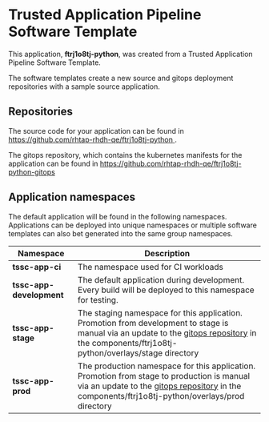 # Trusted Application Pipeline Software Template

This application, **ftrj1o8tj-python**, was created from a Trusted Application Pipeline Software Template.

The software templates create a new source and gitops deployment repositories with a sample source application. 

## Repositories

The source code for your application can be found in [https://github.com/rhtap-rhdh-qe/ftrj1o8tj-python ](https://github.com/rhtap-rhdh-qe/ftrj1o8tj-python ).
 
The gitops repository, which contains the kubernetes manifests for the application can be found in 
[https://github.com/rhtap-rhdh-qe/ftrj1o8tj-python-gitops ](https://github.com/rhtap-rhdh-qe/ftrj1o8tj-python-gitops ) 

## Application namespaces 

The default application will be found in the following namespaces. Applications can be deployed into unique namespaces or multiple software templates can also bet generated into the same group namespaces.  

|  Namespace   |  Description   |  
| -------- | -------- |
| **tssc-app-ci** | The namespace used for CI workloads |
| **tssc-app-development** | The default application during development. Every build will be deployed to this namespace for testing. |
| **tssc-app-stage** | The staging namespace for this application. Promotion from development to stage is manual via an update to the [gitops repository](https://github.com/rhtap-rhdh-qe/ftrj1o8tj-python-gitops ) in the components/ftrj1o8tj-python/overlays/stage directory |
| **tssc-app-prod** | The production namespace for this application. Promotion from stage to production is manual via an update to the [gitops repository](https://github.com/rhtap-rhdh-qe/ftrj1o8tj-python-gitops ) in the components/ftrj1o8tj-python/overlays/prod directory |